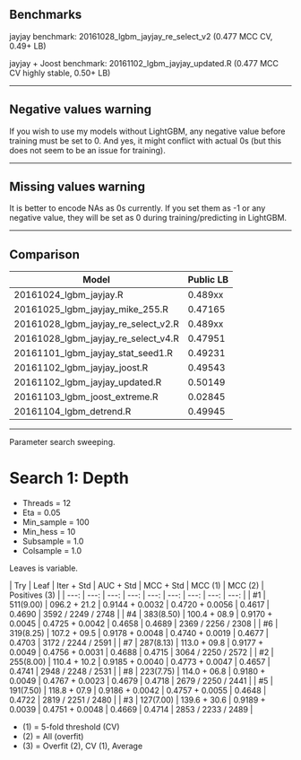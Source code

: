 ## Benchmarks

jayjay benchmark: 20161028_lgbm_jayjay_re_select_v2 (0.477 MCC CV, 0.49+ LB)

jayjay + Joost benchmark: 20161102_lgbm_jayjay_updated.R (0.477 MCC CV highly stable, 0.50+ LB)

---

## Negative values warning

If you wish to use my models without LightGBM, any negative value before training must be set to 0. And yes, it might conflict with actual 0s (but this does not seem to be an issue for training).

---

## Missing values warning

It is better to encode NAs as 0s currently. If you set them as -1 or any negative value, they will be set as 0 during training/predicting in LightGBM.

---

## Comparison

| Model | Public LB |
| --- | --- |
| 20161024_lgbm_jayjay.R | 0.489xx |
| 20161025_lgbm_jayjay_mike_255.R | 0.47165 |
| 20161028_lgbm_jayjay_re_select_v2.R | 0.489xx |
| 20161028_lgbm_jayjay_re_select_v4.R | 0.47951 |
| 20161101_lgbm_jayjay_stat_seed1.R | 0.49231 |
| 20161102_lgbm_jayjay_joost.R | 0.49543 |
| 20161102_lgbm_jayjay_updated.R | 0.50149 |
| 20161103_lgbm_joost_extreme.R | 0.02845 |
| 20161104_lgbm_detrend.R | 0.49945 |

---

Parameter search sweeping.

# Search 1: Depth

* Threads = 12
* Eta = 0.05
* Min_sample = 100
* Min_hess = 10
* Subsample = 1.0
* Colsample = 1.0

Leaves is variable.

| Try | Leaf | Iter + Std | AUC + Std | MCC + Std | MCC (1) | MCC (2) | Positives (3) |
| ---: | ---: | ---: | ---: | ---: | ---: | ---: | ---: | ---: |
| #1 | 511(9.00) | 096.2 + 21.2 | 0.9144 + 0.0032 | 0.4720 + 0.0056 | 0.4617 | 0.4690 | 3592 / 2249 / 2748 |
| #4 | 383(8.50) | 100.4 + 08.9 | 0.9170 + 0.0045 | 0.4725 + 0.0042 | 0.4658 | 0.4689 | 2369 / 2256 / 2308 |
| #6 | 319(8.25) | 107.2 + 09.5 | 0.9178 + 0.0048 | 0.4740 + 0.0019 | 0.4677 | 0.4703 | 3172 / 2244 / 2591 |
| #7 | 287(8.13) | 113.0 + 09.8 | 0.9177 + 0.0049 | 0.4756 + 0.0031 | 0.4688 | 0.4715 | 3064 / 2250 / 2572 |
| #2 | 255(8.00) | 110.4 + 10.2 | 0.9185 + 0.0040 | 0.4773 + 0.0047 | 0.4657 | 0.4741 | 2948 / 2248 / 2531 |
| #8 | 223(7.75) | 114.0 + 06.8 | 0.9180 + 0.0049 | 0.4767 + 0.0023 | 0.4679 | 0.4718 | 2679 / 2250 / 2441 |
| #5 | 191(7.50) | 118.8 + 07.9 | 0.9186 + 0.0042 | 0.4757 + 0.0055 | 0.4648 | 0.4722 | 2819 / 2251 / 2480 |
| #3 | 127(7.00) | 139.6 + 30.6 | 0.9189 + 0.0039 | 0.4751 + 0.0048 | 0.4669 | 0.4714 | 2853 / 2233 / 2489 |

* (1) = 5-fold threshold (CV)
* (2) = All (overfit)
* (3) = Overfit (2), CV (1), Average
